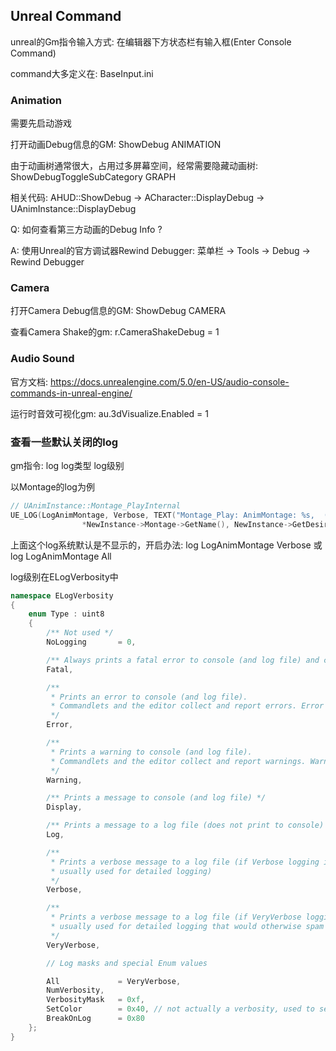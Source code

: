 ## Unreal Command

unreal的Gm指令输入方式: 在编辑器下方状态栏有输入框(Enter Console Command)

command大多定义在: BaseInput.ini

### Animation

需要先启动游戏

打开动画Debug信息的GM: ShowDebug ANIMATION

由于动画树通常很大，占用过多屏幕空间，经常需要隐藏动画树: ShowDebugToggleSubCategory GRAPH

相关代码: AHUD::ShowDebug -> ACharacter::DisplayDebug -> UAnimInstance::DisplayDebug

Q: 如何查看第三方动画的Debug Info ?

A: 使用Unreal的官方调试器Rewind Debugger: 菜单栏 -> Tools -> Debug -> Rewind Debugger


### Camera

打开Camera Debug信息的GM: ShowDebug CAMERA

查看Camera Shake的gm: r.CameraShakeDebug = 1

### Audio Sound

官方文档: https://docs.unrealengine.com/5.0/en-US/audio-console-commands-in-unreal-engine/

运行时音效可视化gm: au.3dVisualize.Enabled = 1

### 查看一些默认关闭的log

gm指令: log log类型 log级别

以Montage的log为例

```cpp
// UAnimInstance::Montage_PlayInternal
UE_LOG(LogAnimMontage, Verbose, TEXT("Montage_Play: AnimMontage: %s,  (DesiredWeight:%0.2f, Weight:%0.2f)"),
				*NewInstance->Montage->GetName(), NewInstance->GetDesiredWeight(), NewInstance->GetWeight());
```

上面这个log系统默认是不显示的，开启办法: log LogAnimMontage Verbose 或 log LogAnimMontage All

log级别在ELogVerbosity中

``` cpp
namespace ELogVerbosity
{
	enum Type : uint8
	{
		/** Not used */
		NoLogging		= 0,

		/** Always prints a fatal error to console (and log file) and crashes (even if logging is disabled) */
		Fatal,

		/** 
		 * Prints an error to console (and log file). 
		 * Commandlets and the editor collect and report errors. Error messages result in commandlet failure.
		 */
		Error,

		/** 
		 * Prints a warning to console (and log file).
		 * Commandlets and the editor collect and report warnings. Warnings can be treated as an error.
		 */
		Warning,

		/** Prints a message to console (and log file) */
		Display,

		/** Prints a message to a log file (does not print to console) */
		Log,

		/** 
		 * Prints a verbose message to a log file (if Verbose logging is enabled for the given category, 
		 * usually used for detailed logging) 
		 */
		Verbose,

		/** 
		 * Prints a verbose message to a log file (if VeryVerbose logging is enabled, 
		 * usually used for detailed logging that would otherwise spam output) 
		 */
		VeryVerbose,

		// Log masks and special Enum values

		All				= VeryVerbose,
		NumVerbosity,
		VerbosityMask	= 0xf,
		SetColor		= 0x40, // not actually a verbosity, used to set the color of an output device 
		BreakOnLog		= 0x80
	};
}
```


